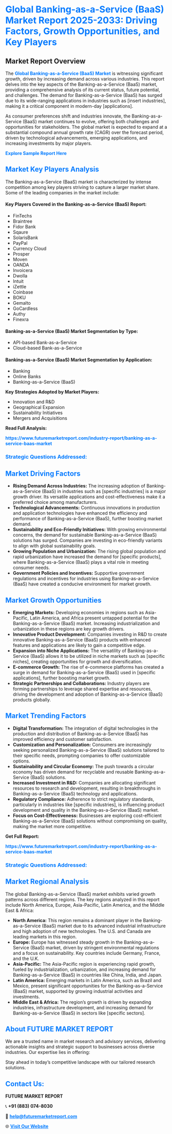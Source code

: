 <h1 style="color: #007BFF;">Global Banking-as-a-Service (BaaS) Market Report 2025-2033: Driving Factors, Growth Opportunities, and Key Players</h1>

<section id="overview">
<h2>Market Report Overview</h2>
<p>The <a href="https://www.futuremarketreport.com/industry-report/banking-as-a-service-baas-market" style="color: #007BFF; text-decoration: none;"><strong>Global Banking-as-a-Service (BaaS) Market</strong></a> is witnessing significant growth, driven by increasing demand across various industries. This report delves into the key aspects of the Banking-as-a-Service (BaaS) market, providing a comprehensive analysis of its current status, future potential, and challenges. The demand for Banking-as-a-Service (BaaS) has surged due to its wide-ranging applications in industries such as [insert industries], making it a critical component in modern-day [applications].</p>
<p>As consumer preferences shift and industries innovate, the Banking-as-a-Service (BaaS) market continues to evolve, offering both challenges and opportunities for stakeholders. The global market is expected to expand at a substantial compound annual growth rate (CAGR) over the forecast period, driven by technological advancements, emerging applications, and increasing investments by major players.</p>
</section>

<section id="overview">
<p><a href="https://www.futuremarketreport.com/request-sample/reportId=116232" style="color: #007BFF; text-decoration: none;"><strong>Explore Sample Report Here</strong></a></p>
</section>

<section id="key-players">
<h2 style="color: #007BFF;">Market Key Players Analysis</h2>
<p>The Banking-as-a-Service (BaaS) market is characterized by intense competition among key players striving to capture a larger market share. Some of the leading companies in the market include:</p>
<h4>Key Players Covered in the Banking-as-a-Service (BaaS) Report:</h4>
<ul><li>FinTechs</li><li>Braintree</li><li>Fidor Bank</li><li>Sqaure</li><li>SolarisBank</li><li>PayPal</li><li>Currency Cloud</li><li>Prosper</li><li>Moven</li><li>OANDA</li><li>Invoicera</li><li>Dwolla</li><li>Intuit</li><li>iZettle</li><li>Coinbase</li><li>BOKU</li><li>Gemalto</li><li>GoCardless</li><li>Authy</li><li>Finexra</li></ul>
<h4>Banking-as-a-Service (BaaS) Market Segmentation by Type:</h4>
<ul><li>API-based Bank-as-a-Service</li><li>Cloud-based Bank-as-a-Service</li></ul>

<h4>Banking-as-a-Service (BaaS) Market Segmentation by Application:</h4>
<ul><li>Banking</li><li>Online Banks</li><li>Banking-as-a-Service (BaaS)</li></ul>
<p><strong>Key Strategies Adopted by Market Players:</strong></p>
<ul>
<li>Innovation and R&D</li>
<li>Geographical Expansion</li>
<li>Sustainability Initiatives</li>
<li>Mergers and Acquisitions</li>
</ul>
</section>

<section>
<p><strong>Read Full Analysis: </strong></p><a href="https://www.futuremarketreport.com/industry-report/banking-as-a-service-baas-market" style="color: #007BFF; text-decoration: none;"><strong>https://www.futuremarketreport.com/industry-report/banking-as-a-service-baas-market</strong></a>
<h3 style="color: #007BFF;">Strategic Questions Addressed:</h3>
</section>

<section id="driving-factors">
<h2 style="color: #007BFF;">Market Driving Factors</h2>
<ul>
<li><strong>Rising Demand Across Industries:</strong> The increasing adoption of Banking-as-a-Service (BaaS) in industries such as [specific industries] is a major growth driver. Its versatile applications and cost-effectiveness make it a preferred choice among manufacturers.</li>
<li><strong>Technological Advancements:</strong> Continuous innovations in production and application technologies have enhanced the efficiency and performance of Banking-as-a-Service (BaaS), further boosting market demand.</li>
<li><strong>Sustainability and Eco-Friendly Initiatives:</strong> With growing environmental concerns, the demand for sustainable Banking-as-a-Service (BaaS) solutions has surged. Companies are investing in eco-friendly variants to align with global sustainability goals.</li>
<li><strong>Growing Population and Urbanization:</strong> The rising global population and rapid urbanization have increased the demand for [specific products], where Banking-as-a-Service (BaaS) plays a vital role in meeting consumer needs.</li>
<li><strong>Government Policies and Incentives:</strong> Supportive government regulations and incentives for industries using Banking-as-a-Service (BaaS) have created a conducive environment for market growth.</li>
</ul>
</section>

<section id="growth-opportunities">
<h2 style="color: #007BFF;">Market Growth Opportunities</h2>
<ul>
<li><strong>Emerging Markets:</strong> Developing economies in regions such as Asia-Pacific, Latin America, and Africa present untapped potential for the Banking-as-a-Service (BaaS) market. Increasing industrialization and urbanization in these regions are key growth drivers.</li>
<li><strong>Innovative Product Development:</strong> Companies investing in R&D to create innovative Banking-as-a-Service (BaaS) products with enhanced features and applications are likely to gain a competitive edge.</li>
<li><strong>Expansion into Niche Applications:</strong> The versatility of Banking-as-a-Service (BaaS) allows it to be utilized in niche markets such as [specific niches], creating opportunities for growth and diversification.</li>
<li><strong>E-commerce Growth:</strong> The rise of e-commerce platforms has created a surge in demand for Banking-as-a-Service (BaaS) used in [specific applications], further boosting market growth.</li>
<li><strong>Strategic Partnerships and Collaborations:</strong> Industry players are forming partnerships to leverage shared expertise and resources, driving the development and adoption of Banking-as-a-Service (BaaS) products globally.</li>
</ul>
</section>

<section id="trending-factors">
<h2 style="color: #007BFF;">Market Trending Factors</h2>
<ul>
<li><strong>Digital Transformation:</strong> The integration of digital technologies in the production and distribution of Banking-as-a-Service (BaaS) has improved efficiency and customer satisfaction.</li>
<li><strong>Customization and Personalization:</strong> Consumers are increasingly seeking personalized Banking-as-a-Service (BaaS) solutions tailored to their specific needs, prompting companies to offer customizable options.</li>
<li><strong>Sustainability and Circular Economy:</strong> The push towards a circular economy has driven demand for recyclable and reusable Banking-as-a-Service (BaaS) solutions.</li>
<li><strong>Increased Investment in R&D:</strong> Companies are allocating significant resources to research and development, resulting in breakthroughs in Banking-as-a-Service (BaaS) technology and applications.</li>
<li><strong>Regulatory Compliance:</strong> Adherence to strict regulatory standards, particularly in industries like [specific industries], is influencing product development and quality in the Banking-as-a-Service (BaaS) market.</li>
<li><strong>Focus on Cost-Effectiveness:</strong> Businesses are exploring cost-efficient Banking-as-a-Service (BaaS) solutions without compromising on quality, making the market more competitive.</li>
</ul>
</section>

<section>
<p><strong>Get Full Report: </strong></p><a href="https://www.futuremarketreport.com/industry-report/banking-as-a-service-baas-market" style="color: #007BFF; text-decoration: none;"><strong>https://www.futuremarketreport.com/industry-report/banking-as-a-service-baas-market</strong></a>
<h3 style="color: #007BFF;">Strategic Questions Addressed:</h3>
</section>


<section id="regional-analysis">
<h2 style="color: #007BFF;">Market Regional Analysis</h2>
<p>The global Banking-as-a-Service (BaaS) market exhibits varied growth patterns across different regions. The key regions analyzed in this report include North America, Europe, Asia-Pacific, Latin America, and the Middle East & Africa:</p>
<ul>
<li><strong>North America:</strong> This region remains a dominant player in the Banking-as-a-Service (BaaS) market due to its advanced industrial infrastructure and high adoption of new technologies. The U.S. and Canada are leading markets in this region.</li>
<li><strong>Europe:</strong> Europe has witnessed steady growth in the Banking-as-a-Service (BaaS) market, driven by stringent environmental regulations and a focus on sustainability. Key countries include Germany, France, and the U.K.</li>
<li><strong>Asia-Pacific:</strong> The Asia-Pacific region is experiencing rapid growth, fueled by industrialization, urbanization, and increasing demand for Banking-as-a-Service (BaaS) in countries like China, India, and Japan.</li>
<li><strong>Latin America:</strong> Emerging markets in Latin America, such as Brazil and Mexico, present significant opportunities for the Banking-as-a-Service (BaaS) market, supported by growing industrial activities and investments.</li>
<li><strong>Middle East & Africa:</strong> The region’s growth is driven by expanding industries, infrastructure development, and increasing demand for Banking-as-a-Service (BaaS) in sectors like [specific sectors].</li>
</ul>
</section>

<footer>
<h2 style="color: #007BFF;">About FUTURE MARKET REPORT</h2>
<p>We are a trusted name in market research and advisory services, delivering actionable insights and strategic support to businesses across diverse industries. Our expertise lies in offering:</p>

<p>Stay ahead in today’s competitive landscape with our tailored research solutions.</p>

<h2 style="color: #007BFF;">Contact Us:</h2>
<p><strong>FUTURE MARKET REPORT</strong></p>
<p>📞 <strong>+91 (883) 074-8030</strong></p>
<p>📧 <strong><a href="mailto:help@futuremarketreport.com" style="color: #007BFF;">help@futuremarketreport.com</a></strong></p>
<p>🌐 <strong><a href="https://www.futuremarketreport.com/" style="color: #007BFF;">Visit Our Website</a></strong></p>
</footer>